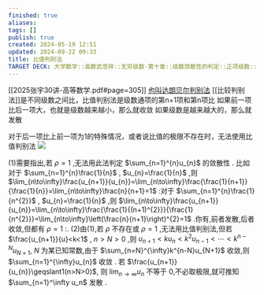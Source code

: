 ```yaml
---
finished: true
aliases: 
tags: []
publish: true
created: 2024-05-19 12:51
updated: 2024-09-22 09:33
title: 比值判别法
TARGET DECK: 大学数学::高数武忠祥::无穷级数-第十章::级数敛散性的判定::正项级数::比值判别法
---
```

[[2025张宇30讲-高等数学.pdf#page=305]]
[也叫达朗贝尔判别法](obsidian://bookmaster?type=open-book&bid=GdmjFWSvPKSCJmGt&aid=ede4b019-a28e-57b5-0c5b-dfd4fd1598d7&page=305)
[[比较判别法]]是不同级数之间比，比值判别法是级数通项的第n+1项和第n项比 
如果前一项比后一项大，也就是级数越来越小，那么就收敛 
如果级数是越来越大的，那么就发散 

对于后一项比上前一项为1的特殊情况，或者说比值的极限不存在时，无法使用比值判别法
![](https://img.hwenyi.tech/202405192055876.webp)

(1)需要指出,若 $\rho=1$ ,无法用此法判定 $\sum_{n=1}^{n}u_{n}$ 的敛散性 . 比如对于 $\sum_{n=1}^{n}\frac{1}{n}$ , $u_{n}=\frac{1}{n}$ ,则 $\lim_{n\to\infty}\frac{u_{n+1}}{u_{n}}=\lim_{n\to\infty}\frac{\frac{1}{n+1}}{\frac{1}{n}}=\lim_{n\to\infty}\frac{n}{n+1}=1$ :对于 $\sum_{n=1}^{n}\frac{1}{n^{2}}$ , $u_{n}=\frac{1}{n}$ ,则 $\lim_{n\to\infty}\frac{u_{n+1}}{u_{n}}=\lim_{n\to\infty}\frac{\frac{1}{(n+1)^{2}}}{\frac{1}{n^{2}}}=\lim_{n\to\infty}\left(\frac{n}{n+1}\right)^{2}=1$ .你有,前者发散,后者收敛,但都有 $\rho=1$ :. (2)由(1),若 $\rho$ 不存在或 $\rho=1$ ,无法用比值判别法,但若 $\frac{u_{n+1}}{u}<k<1$ , $n>N>0$ ,则 $u_{n+1}<ku_{n}<k^{2}u_{n-1}<\cdots<k^{n-N}u_{N+1}$, $N$ 为某已知常数,由于 $\sum_{n=N}^{\infty}k^{n-N}u_{N+1}$ 收敛,则 $\sum_{n=1}^{\infty}u_{n}$ 收敛 . 若 $\frac{u_{n+1}}{u_{n}}\geqslant1(n>N>0)$, 则 $\lim_{n\to\infty}u_n$ 不等于 $0$,不必取极限,就可推知 $\sum_{n=1}^\infty u_n$ 发散 .
